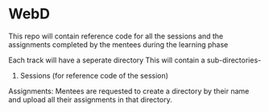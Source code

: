 # WebD
This repo will contain reference code for all the sessions and the assignments completed by the mentees during the learning phase

Each track will have a seperate directory
This will contain a sub-directories-
1. Sessions (for reference code of the session)

Assignments:
Mentees are requested to create a directory by their name and upload all their assignments in that directory.

